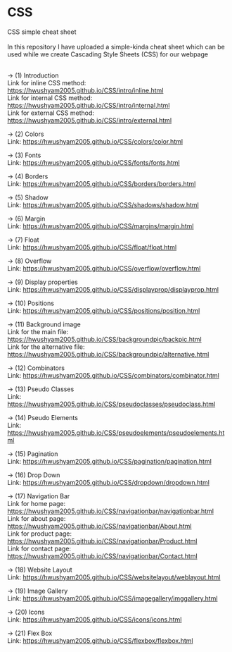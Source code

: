 # CSS
CSS simple cheat sheet
<br>
<br>
In this repository I have uploaded a simple-kinda cheat sheet which can be used while we create Cascading Style Sheets (CSS) for our webpage
<br>
<br>

-> (1) Introduction
<br>
Link for inline CSS method: https://hwushyam2005.github.io/CSS/intro/inline.html
<br>
Link for internal CSS method: https://hwushyam2005.github.io/CSS/intro/internal.html
<br>
Link for external CSS method: https://hwushyam2005.github.io/CSS/intro/external.html
<br>

-> (2) Colors
<br>
Link: https://hwushyam2005.github.io/CSS/colors/color.html
<br>

-> (3) Fonts
<br>
Link: https://hwushyam2005.github.io/CSS/fonts/fonts.html
<br>

-> (4) Borders
<br>
Link: https://hwushyam2005.github.io/CSS/borders/borders.html
<br>

-> (5) Shadow
<br>
Link: https://hwushyam2005.github.io/CSS/shadows/shadow.html
<br>

-> (6) Margin
<br>
Link: https://hwushyam2005.github.io/CSS/margins/margin.html
<br>

-> (7) Float
<br>
Link: https://hwushyam2005.github.io/CSS/float/float.html
<br>

-> (8) Overflow
<br>
Link: https://hwushyam2005.github.io/CSS/overflow/overflow.html
<br>

-> (9) Display properties
<br>
Link: https://hwushyam2005.github.io/CSS/displayprop/displayprop.html
<br>

-> (10) Positions
<br>
Link: https://hwushyam2005.github.io/CSS/positions/position.html
<br>

-> (11) Background image
<br>
Link for the main file: https://hwushyam2005.github.io/CSS/backgroundpic/backpic.html
<br>
Link for the alternative file: https://hwushyam2005.github.io/CSS/backgroundpic/alternative.html
<br>

-> (12) Combinators
<br> 
Link: https://hwushyam2005.github.io/CSS/combinators/combinator.html
<br>

-> (13) Pseudo Classes
<br>
Link: https://hwushyam2005.github.io/CSS/pseudoclasses/pseudoclass.html
<br>

-> (14) Pseudo Elements
<br>
Link: https://hwushyam2005.github.io/CSS/pseudoelements/pseudoelements.html
<br>

-> (15) Pagination 
<br>
Link: https://hwushyam2005.github.io/CSS/pagination/pagination.html
<br>

-> (16) Drop Down 
<br>
Link: https://hwushyam2005.github.io/CSS/dropdown/dropdown.html
<br>

-> (17) Navigation Bar
<br>
Link for home page: https://hwushyam2005.github.io/CSS/navigationbar/navigationbar.html
<br>
Link for about page: https://hwushyam2005.github.io/CSS/navigationbar/About.html
<br>
Link for product page: https://hwushyam2005.github.io/CSS/navigationbar/Product.html
<br>
Link for contact page: https://hwushyam2005.github.io/CSS/navigationbar/Contact.html
<br>

-> (18) Website Layout
<br>
Link: https://hwushyam2005.github.io/CSS/websitelayout/weblayout.html
<br>

-> (19) Image Gallery
<br>
Link: https://hwushyam2005.github.io/CSS/imagegallery/imggallery.html
<br>

-> (20) Icons
<br>
Link: https://hwushyam2005.github.io/CSS/icons/icons.html
<br>

-> (21) Flex Box
<br>
Link: https://hwushyam2005.github.io/CSS/flexbox/flexbox.html
<br>



